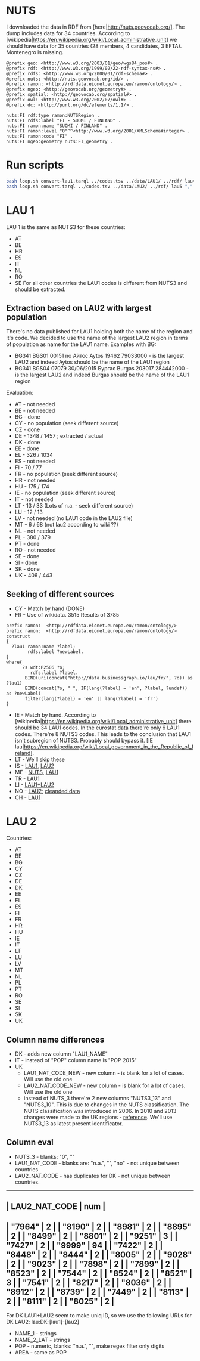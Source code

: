 # NUTS
I downloaded the data in RDF from [here|http://nuts.geovocab.org/]. 
The dump includes data for 34 countries. According to [wikipedia|https://en.wikipedia.org/wiki/Local_administrative_unit]
we should have data for 35 countries (28 members, 4 candidates, 3 EFTA). Montenegro is missing.
```
@prefix geo: <http://www.w3.org/2003/01/geo/wgs84_pos#> .
@prefix rdf: <http://www.w3.org/1999/02/22-rdf-syntax-ns#> .
@prefix rdfs: <http://www.w3.org/2000/01/rdf-schema#> .
@prefix nuts: <http://nuts.geovocab.org/id/> .
@prefix ramon: <http://rdfdata.eionet.europa.eu/ramon/ontology/> .
@prefix ngeo: <http://geovocab.org/geometry#> .
@prefix spatial: <http://geovocab.org/spatial#> .
@prefix owl: <http://www.w3.org/2002/07/owl#> .
@prefix dc: <http://purl.org/dc/elements/1.1/> .

nuts:FI rdf:type ramon:NUTSRegion .
nuts:FI rdfs:label "FI - SUOMI / FINLAND" .
nuts:FI ramon:name "SUOMI / FINLAND" .
nuts:FI ramon:level "0"^^<http://www.w3.org/2001/XMLSchema#integer> .
nuts:FI ramon:code "FI" .
nuts:FI ngeo:geometry nuts:FI_geometry .

```
# Run scripts
```bash
bash loop.sh convert-lau1.tarql ../codes.tsv ../data/LAU1/ ../rdf/ lau4
bash loop.sh convert.tarql ../codes.tsv ../data/LAU2/ ../rdf/ lau5 ","
```
# LAU 1 
LAU 1 is the same as NUTS3 for these countries:
* AT
* BE
* HR
* ES
* IT
* NL
* RO
* SE
For all other countries the LAU1 codes is different from NUTS3 and should be extracted.
## Extraction based on LAU2 with largest population
There's no data published for LAU1 holding both the name of the region and it's code.
We decided to use the name of the largest LAU2 region in terms of population as name for the LAU1 name. 
Examples with BG: 
* BG341	BGS01	00151	no	Айтос	Aytos	19462	79033000 - is the largest LAU2 and indeed Aytos should be the name of the LAU1 region
* BG341	BGS04	07079	30/06/2015	Бургас	Burgas	203017	284442000 - is the largest LAU2 and indeed Burgas should be the name of the LAU1 region

Evaluation:
* AT - not needed 
* BE - not needed
* BG - done
* CY - no population (seek different source)
* CZ - done
* DE - 1348 / 1457 ; extracted / actual
* DK - done
* EE - done
* EL - 326 / 1034
* ES - not needed
* FI - 70 / 77 
* FR - no population (seek different source)
* HR - not needed
* HU - 175 / 174 
* IE - no population (seek different source)
* IT - not needed
* LT - 13 / 33 (Lots of n.a. - seek different source)
* LU - 12 / 13
* LV - not needed (no LAU1 code in the LAU2 file)
* MT - 6 / 68 (not lau2 according to wiki ??)
* NL - not needed 
* PL - 380 / 379
* PT - done
* RO - not needed
* SE - done
* SI - done
* SK - done
* UK - 406 / 443
## Seeking of different sources
* CY - Match by hand (DONE)
* FR - Use of wikidata. 3515 Results of 3785
```sparql
prefix ramon:  <http://rdfdata.eionet.europa.eu/ramon/ontology/>
prefix ramon:  <http://rdfdata.eionet.europa.eu/ramon/ontology/>
construct
{
  ?lau1 ramon:name ?label;
        rdfs:label ?newLabel.
}
where{
      ?s wdt:P2506 ?o;
         rdfs:label ?label.
       BIND(uri(concat("http://data.businessgraph.io/lau/fr/", ?o)) as ?lau1)
       BIND(concat(?o, " ", IF(lang(?label) = 'en', ?label, ?undef)) as ?newLabel)
       filter(lang(?label) = 'en' || lang(?label) = 'fr')
}
```
* IE - Match by hand. According to [wikipedia|https://en.wikipedia.org/wiki/Local_administrative_unit]
there should be 34 LAU1 codes. In the eurostat data there're only 6 LAU1 codes. 
There're 8 NUTS3 codes. This leads to the conclusion that LAU1 isn't subregion of NUTS3.
Probably should bypass it.
[IE lau|https://en.wikipedia.org/wiki/Local_government_in_the_Republic_of_Ireland].
* LT - We'll skip these
* IS - [LAU1](https://en.wikipedia.org/wiki/Regions_of_Iceland), [LAU2](https://en.wikipedia.org/wiki/Municipalities_of_Iceland)
* ME - [NUTS](https://en.wikipedia.org/wiki/NUTS_of_Montenegro), [LAU1](https://en.wikipedia.org/wiki/Municipalities_of_Montenegro)
* TR - [LAU1](http://www.statoids.com/ytr.html)
* LI - [LAU1+LAU2](https://en.wikipedia.org/wiki/Municipalities_of_Liechtenstein)
* NO - [LAU2](https://en.wikipedia.org/wiki/List_of_municipalities_of_Norway); [cleanded data](https://docs.google.com/spreadsheets/d/14_dAPjSz1Rarwi1JZDDZ2Q9dSIHSXd2ede5wwqKOPlE/edit#gid=0)
* CH - [LAU1](http://www.statoids.com/ych.html)
# LAU 2 
Countries:
* AT
* BE
* BG
* CY
* CZ
* DE
* DK
* EE
* EL
* ES
* FI
* FR
* HR
* HU
* IE
* IT
* LT
* LU
* LV
* MT
* NL
* PL
* PT
* RO
* SE
* SI
* SK
* UK

## Column name differences
* DK - adds new column "LAU1_NAME"
* IT - instead of "POP" column name is "POP 2015"
* UK
  * LAU1_NAT_CODE_NEW - new column - is blank for a lot of cases. Will use the old one
  * LAU2_NAT_CODE_NEW - new column - is blank for a lot of cases. Will use the old one
  * instead of NUTS_3 there're 2 new columns "NUTS3_13" and "NUTS3_10".
This is due to changes in the NUTS classification. The NUTS classification was introduced in 2006.
In 2010 and 2013 changes were made to the UK regions - [reference](https://en.wikipedia.org/wiki/NUTS_statistical_regions_of_the_United_Kingdom#NUTS_2013).
We'll use NUTS3_13 as latest present identificator.

## Column eval
* NUTS_3 - blanks: "0", ""
* LAU1_NAT_CODE - blanks are: "n.a.", "", "no" - not unique between countries
* LAU2_NAT_CODE - has duplicates for DK - not unique between countries.
-----------------------
| LAU2_NAT_CODE | num |
-----------------------
| "7964"        | 2   |
| "8190"        | 2   |
| "8981"        | 2   |
| "8895"        | 2   |
| "8499"        | 2   |
| "8801"        | 2   |
| "9251"        | 3   |
| "7427"        | 2   |
| "9999"        | 94  |
| "7422"        | 2   |
| "8448"        | 2   |
| "8444"        | 2   |
| "8005"        | 2   |
| "9028"        | 2   |
| "9023"        | 2   |
| "7898"        | 2   |
| "7899"        | 2   |
| "8523"        | 2   |
| "7544"        | 2   |
| "8524"        | 2   |
| "8521"        | 3   |
| "7541"        | 2   |
| "8217"        | 2   |
| "8036"        | 2   |
| "8912"        | 2   |
| "8739"        | 2   |
| "7449"        | 2   |
| "8113"        | 2   |
| "8111"        | 2   |
| "8025"        | 2   |
-----------------------

For DK LAU1+LAU2 seem to make uniq ID,  so we use the following URLs for DK LAU2: lau:DK-[lau1]-[lau2]
* NAME_1 - strings
* NAME_2_LAT - strings
* POP - numeric, blanks: "n.a.", "", make regex filter only digits
* AREA - same as POP



